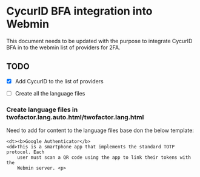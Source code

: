 # CycurID BFA integration into Webmin

This document needs to be updated with the purpose to integrate CycurID BFA in to the webmin list of providers for 2FA.

## TODO

- [x] Add CycurID to the list of providers
- [ ] Create all the language files


### Create language files in twofactor.lang.auto.html/twofactor.lang.html

Need to add for content to the language files base don the below template:

```
<dt><b>Google Authenticator</b>
<dd>This is a smartphone app that implements the standard TOTP protocol. Each
    user must scan a QR code using the app to link their tokens with the
    Webmin server. <p>
```